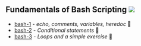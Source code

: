 ## Fundamentals of Bash Scripting ![](https://img.icons8.com/bubbles/72/console.png)



* [bash-1](bashScripting/bash-1.sh) - _echo, comments, variables, heredoc_ :penguin:
* [bash-2](bashScripting/bash-2.sh) - _Conditional statements_ :penguin:
* [bash-3](bashScripting/bash-3.sh) - _Loops and a simple exercise_ :penguin:
